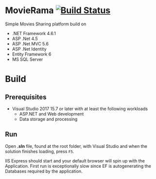# MovieRama [![Build Status](https://dev.azure.com/dtsm-github/dts_m/_apis/build/status/dts-m.MovieRama)](https://dev.azure.com/dtsm-github/dts_m/_build/latest?definitionId=1)

Simple Movies Sharing platform build on 
* .NET Framework 4.6.1
* ASP .Net 4.5
* ASP .Net MVC 5.6
* ASP .Net Identity
* Entity Framework 6
* MS SQL Server

# Build 
## Prerequisites
* Visual Studio 2017 15.7 or later with at least the following workloads
  * ASP.NET and Web development
  * Data storage and processing
  
 ## Run 
Open __.sln__ file, found at the root folder, with Visual Studio and when the solution finishes loading, press `F5`.

IIS Express should start and your default browser will spin up with the Application. First run is exceptionally slow since EF is autogenerating the Databases required by the application.
